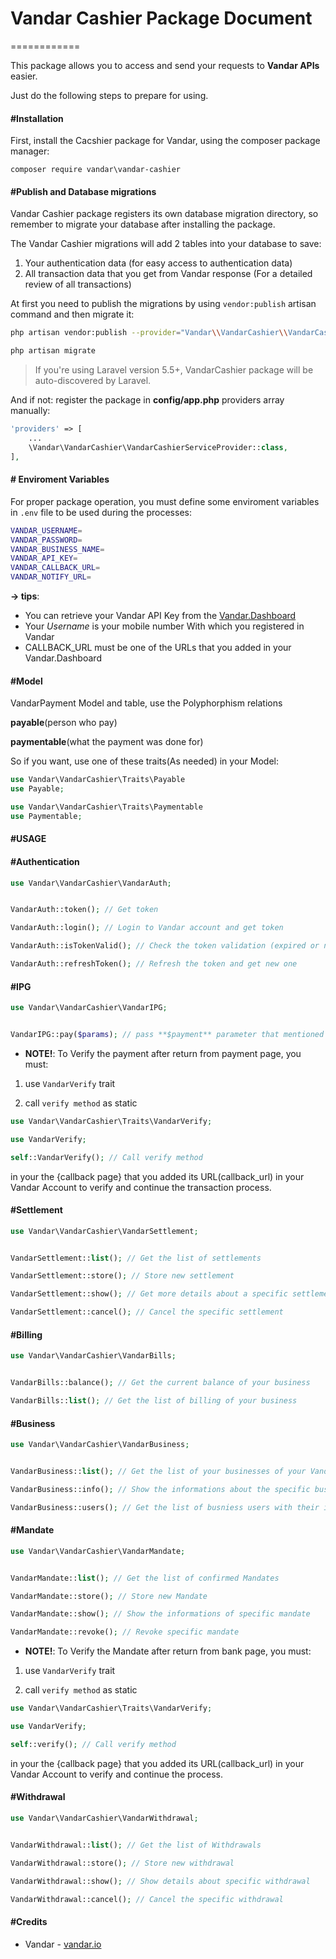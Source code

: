 # Vandar Cashier Package Document
============

This package allows you to access and send your requests to **Vandar APIs** easier.

Just do the following steps to prepare for using.



#### #Installation

First, install the Cacshier package for Vandar, using the composer package manager:

	composer require vandar\vandar-cashier



#### #Publish and Database migrations

Vandar Cashier package registers its own database migration directory, so remember to migrate your database after installing the package.

The Vandar Cashier migrations will add 2 tables into your database to save:
1. Your authentication data (for easy access to authentication data)
2. All transaction data that you get from Vandar response (For a detailed review of all transactions)



At first you need to publish the migrations by using `vendor:publish` artisan command and then migrate it:
```bash
php artisan vendor:publish --provider="Vandar\\VandarCashier\\VandarCashierServiceProvider" --tag=migrations

php artisan migrate
```

> If you're using Laravel version 5.5+, VandarCashier package will be auto-discovered by Laravel. 

And if not: register the package in **config/app.php** providers array manually:
```php
'providers' => [
	...
	\Vandar\VandarCashier\VandarCashierServiceProvider::class,
],
```



#### # Enviroment Variables

For proper package operation, you must define some enviroment variables in `.env` file to be used during the processes:


```bash
VANDAR_USERNAME=
VANDAR_PASSWORD=
VANDAR_BUSINESS_NAME=
VANDAR_API_KEY=
VANDAR_CALLBACK_URL=
VANDAR_NOTIFY_URL=
```
**-> tips**:
-  You can retrieve your Vandar API Key from the [Vandar.Dashboard](https://dash.vandar.io/)
-  Your _Username_ is your mobile number With which you registered in Vandar
-  CALLBACK_URL must be one of the URLs that you added in your Vandar.Dashboard



#### #Model
VandarPayment Model and table, use the Polyphorphism relations

**payable**(person who pay)
    
**paymentable**(what the payment was done for)

So if you want, use one of these traits(As needed) in your Model:

```php
use Vandar\VandarCashier\Traits\Payable
use Payable;

use Vandar\VandarCashier\Traits\Paymentable
use Paymentable;

```



#### #**USAGE**


#### #Authentication
```php
use Vandar\VandarCashier\VandarAuth;


VandarAuth::token(); // Get token

VandarAuth::login(); // Login to Vandar account and get token

VandarAuth::isTokenValid(); // Check the token validation (expired or no?)

VandarAuth::refreshToken(); // Refresh the token and get new one

```



#### #IPG
```php
use Vandar\VandarCashier\VandarIPG;


VandarIPG::pay($params); // pass **$payment** parameter that mentioned in the Vandar Document to do the all payment process.
```
+ **NOTE!**: To Verify the payment after return from payment page, you must:

1. use `VandarVerify` trait

2. call `verify method` as static

```php
use Vandar\VandarCashier\Traits\VandarVerify;

use VandarVerify;

self::VandarVerify(); // Call verify method
```
in your the {callback page} that you added its URL(callback_url) in your Vandar Account to verify and continue the transaction process. 




#### #Settlement
```php
use Vandar\VandarCashier\VandarSettlement;


VandarSettlement::list(); // Get the list of settlements

VandarSettlement::store(); // Store new settlement

VandarSettlement::show(); // Get more details about a specific settlement

VandarSettlement::cancel(); // Cancel the specific settlement
```



#### #Billing
```php
use Vandar\VandarCashier\VandarBills;


VandarBills::balance(); // Get the current balance of your business

VandarBills::list(); // Get the list of billing of your business
```



#### #Business
```php
use Vandar\VandarCashier\VandarBusiness;


VandarBusiness::list(); // Get the list of your businesses of your Vandar account

VandarBusiness::info(); // Show the informations about the specific business

VandarBusiness::users(); // Get the list of busniess users with their informations

```



#### #Mandate
```php
use Vandar\VandarCashier\VandarMandate;


VandarMandate::list(); // Get the list of confirmed Mandates

VandarMandate::store(); // Store new Mandate

VandarMandate::show(); // Show the informations of specific mandate

VandarMandate::revoke(); // Revoke specific mandate

```
+ **NOTE!**: To Verify the Mandate after return from bank page, you must:

1. use `VandarVerify` trait

2. call `verify method` as static

```php
use Vandar\VandarCashier\Traits\VandarVerify;

use VandarVerify;

self::verify(); // Call verify method
```
in your the {callback page} that you added its URL(callback_url) in your Vandar Account to verify and continue the process.


#### #Withdrawal
```php
use Vandar\VandarCashier\VandarWithdrawal;


VandarWithdrawal::list(); // Get the list of Withdrawals

VandarWithdrawal::store(); // Store new withdrawal

VandarWithdrawal::show(); // Show details about specific withdrawal

VandarWithdrawal::cancel(); // Cancel the specific withdrawal

```



#### #Credits

 - Vandar - [vandar.io](https://vandar.io)
